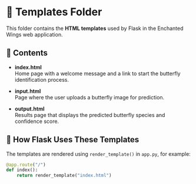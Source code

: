 # 📁 Templates Folder

This folder contains the **HTML templates** used by Flask in the Enchanted Wings web application.

## 🧩 Contents

- **index.html**  
  Home page with a welcome message and a link to start the butterfly identification process.

- **input.html**  
  Page where the user uploads a butterfly image for prediction.

- **output.html**  
  Results page that displays the predicted butterfly species and confidence score.

## 🧠 How Flask Uses These Templates

The templates are rendered using `render_template()` in `app.py`, for example:

```python
@app.route("/")
def index():
    return render_template("index.html")
